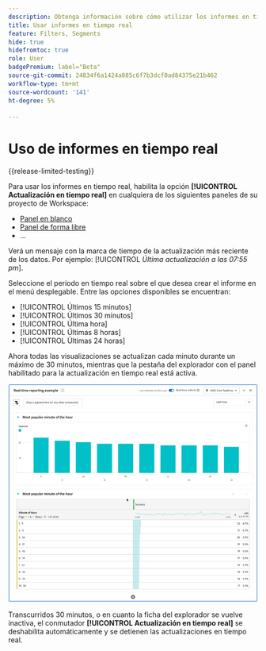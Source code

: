 ```yaml
---
description: Obtenga información sobre cómo utilizar los informes en tiempo real en Analysis Workspace.
title: Usar informes en tiempo real
feature: Filters, Segments
hide: true
hidefromtoc: true
role: User
badgePremium: label="Beta"
source-git-commit: 24834f6a1424a885c6f7b3dcf0ad84375e21b462
workflow-type: tm+mt
source-wordcount: '141'
ht-degree: 5%

---
```



# Uso de informes en tiempo real

{{release-limited-testing}}

Para usar los informes en tiempo real, habilita la opción **[!UICONTROL Actualización en tiempo real]** en cualquiera de los siguientes paneles de su proyecto de Workspace:



* [Panel en blanco](/help/analysis-workspace/c-panels/blank-panel.md)
* [Panel de forma libre](/help/analysis-workspace/c-panels/freeform-panel.md)
* ...

Verá un mensaje con la marca de tiempo de la actualización más reciente de los datos. Por ejemplo: [!UICONTROL  *Última actualización a las 07:55 pm*].

Seleccione el período en tiempo real sobre el que desea crear el informe en el menú desplegable. Entre las opciones disponibles se encuentran:

* [!UICONTROL Últimos 15 minutos]
* [!UICONTROL Últimos 30 minutos]
* [!UICONTROL Última hora]
* [!UICONTROL Últimas 8 horas]
* [!UICONTROL Últimas 24 horas]

Ahora todas las visualizaciones se actualizan cada minuto durante un máximo de 30 minutos, mientras que la pestaña del explorador con el panel habilitado para la actualización en tiempo real está activa.

![Actualización en tiempo real](assets/real-time-refresh.gif)

Transcurridos 30 minutos, o en cuanto la ficha del explorador se vuelve inactiva, el conmutador **[!UICONTROL Actualización en tiempo real]** se deshabilita automáticamente y se detienen las actualizaciones en tiempo real.
